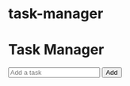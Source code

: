 # task-manager
<!DOCTYPE html>
<html>
<head>
  <title>Task Manager</title>
</head>
<body>
  <h1>Task Manager</h1>
  <input id="taskInput" placeholder="Add a task" />
  <button onclick="addTask()">Add</button>
  <ul id="taskList"></ul>

  <script src="script.js"></script>
</body>
</html>
